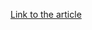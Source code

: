 [Link to the article](https://blog.eclecticiq.com/eclecticiq-monthly-vulnerability-trend-report-february-2019?hsLang=en)
